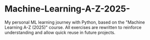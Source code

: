 # Machine-Learning-A-Z-2025-
My personal ML learning journey with Python, based on the "Machine Learning A-Z (2025)" course. All exercises are rewritten to reinforce understanding and allow quick reuse in future projects.
